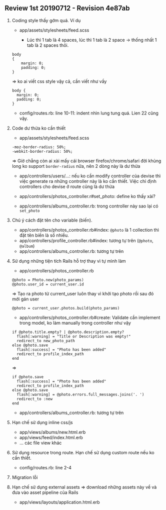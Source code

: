 ## Review 1st 20190712 - Revision 4e87ab

1. Coding style thấy gớm quá. Ví dụ

    - app/assets/stylesheets/feed.scss

        * Lúc thì 1 tab là 4 spaces, lúc thì 1 tab là 2 space -> thống nhất 1 tab là 2 spaces thôi.

    ```
    body
    {
        margin: 0;
        padding: 0;
    }
    ```

    => ko ai viết css style vậy cả, cần viết như vầy

    ```
    body {
      margin: 0;
      padding: 0;
    }
    ```

    - config/routes.rb: line 10-11: indent nhìn lung tung quá. Lien 22 cũng vậy.

2. Code dư thừa ko cần thiết

    - app/assets/stylesheets/feed.scss

    ```
    -moz-border-radius: 50%;
    -webkit-border-radius: 50%;
    ```

    => Giờ chẳng còn ai xài mấy cái browser firefox/chrome/safari đời khủng long ko support `border-radius` nữa, nên 2 dòng này là dư thừa

    - app/controllers/users/...: nếu ko cần modify controller của devise thì việc generate ra những controller này là ko cần thiết. Việc chỉ định controllers cho devise ở route cũng là dư thừa

    - app/controllers/photos_controller.r#set_photo: define ko thấy xài?
    - app/controllers/albums_controller.rb: trong controller này sao lại có `set_photo`

3. Chú ý cách đặt tên cho variable (biến).

    - app/controllers/photos_controller.rb#index: `@photo` là 1 collection thì đặt tên biến là số nhiều.
    - app/controllers/profile_controller.rb#index: tương tự trên (`@photo`, `@album`)
    - app/controllers/albums_controller.rb: tương tự trên

4. Sử dụng những tiện tích Rails hỗ trợ thay vì tự mình làm

    - app/controllers/photos_controller.rb

    ```
    @photo = Photo.new(photo_params)
    @photo.user_id = current_user.id
    ```

    => Tạo ra photo từ current_user luôn thay vì khởi tạo photo rồi sau đó mới gán user

    `@photo = current_user.photos.build(photo_params)`

    - app/controllers/photos_controller.rb#create: Validate cần implement trong model, ko làm manually trong controller như vậy

    ```
    if @photo.title.empty? | @photo.description.empty?
      flash[:warning] = "Title or Description was empty!"
      redirect_to new_photo_path
    else @photo.save
      flash[:success] = "Photo has been added"
      redirect_to profile_index_path
    end
    ```

    =>

    ```
    if @photo.save
      flash[:success] = "Photo has been added"
      redirect_to profile_index_path
    else @photo.save
      flash[:warning] = @photo.errors.full_messages.joins('. ')
      redirect_to :new
    end
    ```

    - app/controllers/albums_controller.rb: tương tự trên

5. Hạn chế sử dụng inline css/js

    - app/views/albums/new.html.erb
    - app/views/feed/index.html.erb
    - ... các file view khác

6. Sử dụng resource trong route. Hạn chế sử dụng custom route nếu ko cần thiết.

    - config/routes.rb: line 2-4

7. Migration lỗi

8. Hạn chế sử dụng external assets => download những assets này về và đưa vào asset pipeline của Rails

    - app/views/layouts/application.html.erb